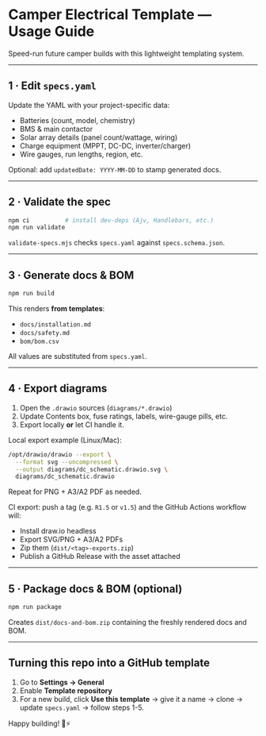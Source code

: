 # Camper Electrical Template — Usage Guide

Speed-run future camper builds with this lightweight templating system.

---

## 1 · Edit `specs.yaml`
Update the YAML with your project-specific data:

- Batteries (count, model, chemistry)  
- BMS & main contactor  
- Solar array details (panel count/wattage, wiring)  
- Charge equipment (MPPT, DC-DC, inverter/charger)  
- Wire gauges, run lengths, region, etc.  

Optional: add `updatedDate: YYYY-MM-DD` to stamp generated docs.

---

## 2 · Validate the spec
```bash
npm ci          # install dev-deps (Ajv, Handlebars, etc.)
npm run validate
```
`validate-specs.mjs` checks `specs.yaml` against `specs.schema.json`.

---

## 3 · Generate docs & BOM
```bash
npm run build
```
This renders **from templates**:

- `docs/installation.md`  
- `docs/safety.md`  
- `bom/bom.csv`

All values are substituted from `specs.yaml`.

---

## 4 · Export diagrams
1. Open the `.drawio` sources (`diagrams/*.drawio`)  
2. Update Contents box, fuse ratings, labels, wire-gauge pills, etc.  
3. Export locally **or** let CI handle it.

Local export example (Linux/Mac):
```bash
/opt/drawio/drawio --export \
  --format svg --uncompressed \
  --output diagrams/dc_schematic.drawio.svg \
  diagrams/dc_schematic.drawio
```
Repeat for PNG + A3/A2 PDF as needed.

CI export: push a tag (e.g. `R1.5` or `v1.5`) and the GitHub Actions workflow will:
- Install draw.io headless
- Export SVG/PNG + A3/A2 PDFs
- Zip them (`dist/<tag>-exports.zip`)
- Publish a GitHub Release with the asset attached

---

## 5 · Package docs & BOM (optional)
```bash
npm run package
```
Creates `dist/docs-and-bom.zip` containing the freshly rendered docs and BOM.

---

## Turning this repo into a GitHub template
1. Go to **Settings → General**  
2. Enable **Template repository**  
3. For a new build, click **Use this template** → give it a name → clone → update `specs.yaml` → follow steps 1-5.

Happy building! 🔧⚡️
